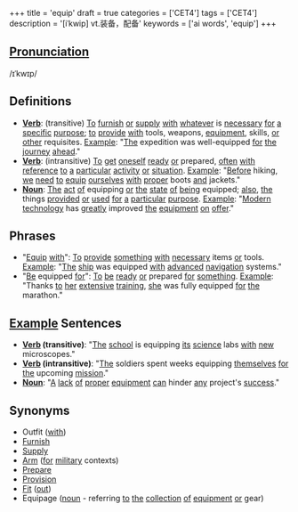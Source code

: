 +++
title = 'equip'
draft = true
categories = ['CET4']
tags = ['CET4']
description = '[iˈkwip] vt.装备，配备'
keywords = ['ai words', 'equip']
+++

## [Pronunciation](/post/pronunciation/)
/ɪˈkwɪp/

## Definitions
- **[Verb](/post/verb/)**: (transitive) [To](/post/to/) [furnish](/post/furnish/) [or](/post/or/) [supply](/post/supply/) [with](/post/with/) [whatever](/post/whatever/) is [necessary](/post/necessary/) [for](/post/for/) [a](/post/a/) [specific](/post/specific/) [purpose](/post/purpose/); [to](/post/to/) [provide](/post/provide/) [with](/post/with/) tools, weapons, [equipment](/post/equipment/), skills, [or](/post/or/) [other](/post/other/) requisites. [Example](/post/example/): "[The](/post/the/) expedition was well-equipped [for](/post/for/) [the](/post/the/) [journey](/post/journey/) [ahead](/post/ahead/)."
- **[Verb](/post/verb/)**: (intransitive) [To](/post/to/) [get](/post/get/) [oneself](/post/oneself/) [ready](/post/ready/) [or](/post/or/) prepared, [often](/post/often/) [with](/post/with/) [reference](/post/reference/) [to](/post/to/) [a](/post/a/) [particular](/post/particular/) [activity](/post/activity/) [or](/post/or/) [situation](/post/situation/). [Example](/post/example/): "[Before](/post/before/) hiking, [we](/post/we/) [need](/post/need/) [to](/post/to/) [equip](/post/equip/) [ourselves](/post/ourselves/) [with](/post/with/) [proper](/post/proper/) boots [and](/post/and/) jackets."
- **[Noun](/post/noun/)**: [The](/post/the/) [act](/post/act/) [of](/post/of/) equipping [or](/post/or/) [the](/post/the/) [state](/post/state/) [of](/post/of/) [being](/post/being/) equipped; [also](/post/also/), [the](/post/the/) things [provided](/post/provided/) [or](/post/or/) [used](/post/used/) [for](/post/for/) [a](/post/a/) [particular](/post/particular/) [purpose](/post/purpose/). [Example](/post/example/): "[Modern](/post/modern/) [technology](/post/technology/) has [greatly](/post/greatly/) improved [the](/post/the/) [equipment](/post/equipment/) [on](/post/on/) [offer](/post/offer/)."

## Phrases
- "[Equip](/post/equip/) [with](/post/with/)": [To](/post/to/) [provide](/post/provide/) [something](/post/something/) [with](/post/with/) [necessary](/post/necessary/) items [or](/post/or/) tools. [Example](/post/example/): "[The](/post/the/) [ship](/post/ship/) was equipped [with](/post/with/) [advanced](/post/advanced/) [navigation](/post/navigation/) systems."
- "[Be](/post/be/) equipped [for](/post/for/)": [To](/post/to/) [be](/post/be/) [ready](/post/ready/) [or](/post/or/) prepared [for](/post/for/) [something](/post/something/). [Example](/post/example/): "Thanks [to](/post/to/) [her](/post/her/) [extensive](/post/extensive/) [training](/post/training/), [she](/post/she/) was fully equipped [for](/post/for/) [the](/post/the/) marathon."

## [Example](/post/example/) Sentences
- **[Verb](/post/verb/) (transitive)**: "[The](/post/the/) [school](/post/school/) is equipping [its](/post/its/) [science](/post/science/) labs [with](/post/with/) [new](/post/new/) microscopes."
- **[Verb](/post/verb/) (intransitive)**: "[The](/post/the/) soldiers spent weeks equipping [themselves](/post/themselves/) [for](/post/for/) [the](/post/the/) upcoming [mission](/post/mission/)."
- **[Noun](/post/noun/)**: "[A](/post/a/) [lack](/post/lack/) [of](/post/of/) [proper](/post/proper/) [equipment](/post/equipment/) [can](/post/can/) hinder [any](/post/any/) project's [success](/post/success/)."

## Synonyms
- Outfit ([with](/post/with/))
- [Furnish](/post/furnish/)
- [Supply](/post/supply/)
- [Arm](/post/arm/) ([for](/post/for/) [military](/post/military/) contexts)
- [Prepare](/post/prepare/)
- [Provision](/post/provision/)
- [Fit](/post/fit/) ([out](/post/out/))
- Equipage ([noun](/post/noun/) - referring [to](/post/to/) [the](/post/the/) [collection](/post/collection/) [of](/post/of/) [equipment](/post/equipment/) [or](/post/or/) gear)
